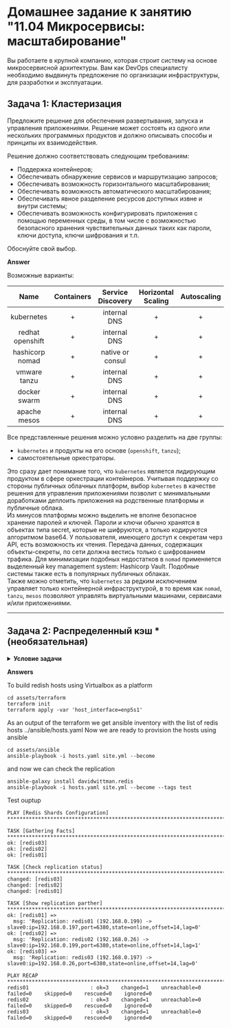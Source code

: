 
# Домашнее задание к занятию "11.04 Микросервисы: масштабирование"

Вы работаете в крупной компанию, которая строит систему на основе микросервисной архитектуры.
Вам как DevOps специалисту необходимо выдвинуть предложение по организации инфраструктуры, для разработки и эксплуатации.

## Задача 1: Кластеризация

Предложите решение для обеспечения развертывания, запуска и управления приложениями.
Решение может состоять из одного или нескольких программных продуктов и должно описывать способы и принципы их взаимодействия.

Решение должно соответствовать следующим требованиям:
- Поддержка контейнеров;
- Обеспечивать обнаружение сервисов и маршрутизацию запросов;
- Обеспечивать возможность горизонтального масштабирования;
- Обеспечивать возможность автоматического масштабирования;
- Обеспечивать явное разделение ресурсов доступных извне и внутри системы;
- Обеспечивать возможность конфигурировать приложения с помощью переменных среды, в том числе с возможностью безопасного хранения чувствительных данных таких как пароли, ключи доступа, ключи шифрования и т.п.

Обоснуйте свой выбор.

**Answer**

Возможные варианты:

| Name      | Containers |   Service Discovery    |  Horizontal Scaling | Autoscaling | Resource separation | Configs |
| :---:     |  :---:  |     :---:        | :---:  |      :---:  | :--: |        :---:  |
| kubernetes | + | internal DNS | + | + | + | secrets |
| redhat openshift | + | internal DNS | + | + | + | secrets |
| hashicorp nomad | + | native or consul | + | + | + | Vault |
| vmware tanzu | + |  internal DNS | + | + | + | secrets |
| docker swarm | + |  internal DNS | + | + | + | secrets |
| apache mesos | + |  internal DNS | + | + | + | secrets |

Все представленные решения можно условно разделить на две группы: 
- `kubernetes` и продукты на его основе (`openshift`, `tanzu`);
- самостоятельные оркестраторы.

Это сразу дает понимание того, что `kubernetes` является лидирующим продуктом в сфере оркестрации контейнеров. Учитывая поддержку со стороны публичных облачных платформ, выбор `kubernetes` в качестве решения для управления приложениями позволит с минимальными доработками деплоить приложения на родственные платформы и публичные облака.  
Из минусов платформы можно выделить не вполне безопасное хранение  паролей и ключей. Пароли и ключи обычно хранятся в объектах типа secret, которые не шифруются, а только кодируются алгоритмом base64. У пользователя, имеющего доступ к секретам черз API, есть возможность их чтения. Передача данных, содержащих объекты-секреты, по сети должна вестись только с шифрованием трафика. 
Для минимизации подобных недостатков в `nomad` применяется выделенный key management system: Hashicorp Vault. Подобные системы также есть в популярных публичных облаках.  
Также можно отметить, что `kubernetes` за редким исключением управляет только контейнерной инфраструктурой, в то время как `nomad`, `tanzu`, `mesos` позволяют управлять виртуальными машинами, сервисами и/или приложениями.

---

## Задача 2: Распределенный кэш * (необязательная)

<details>

__<summary>Условие задачи</summary>__

Разработчикам вашей компании понадобился распределенный кэш для организации хранения временной информации по сессиям пользователей.
Вам необходимо построить Redis Cluster состоящий из трех шард с тремя репликами.

### Схема:

![11-04-01](https://user-images.githubusercontent.com/1122523/114282923-9b16f900-9a4f-11eb-80aa-61ed09725760.png)

</details>

**Answers**

To build redish hosts using Virtualbox as a platform

```shell
cd assets/terraform
terraform init
terraform apply -var 'host_interface=enp5s1'
```

As an output of the terraform we get ansible inventory with the list of redis hosts ../ansible/hosts.yaml
Now we are ready to provision the hosts using ansible

```shell
cd assets/ansible
ansible-playbook -i hosts.yaml site.yml --become
```

and now we can check the replication

```shell
ansible-galaxy install davidwittman.redis
ansible-playbook -i hosts.yaml site.yml --become --tags test
```

Test ouptup

```console
PLAY [Redis Shards Configuration] *****************************************************************************************************

TASK [Gathering Facts] ****************************************************************************************************************
ok: [redis03]
ok: [redis02]
ok: [redis01]

TASK [Check replication status] *******************************************************************************************************
changed: [redis03]
changed: [redis02]
changed: [redis01]

TASK [Show replication parther] *******************************************************************************************************
ok: [redis01] => 
  msg: 'Replication: redis01 (192.168.0.199) -> slave0:ip=192.168.0.197,port=6380,state=online,offset=14,lag=0'
ok: [redis02] => 
  msg: 'Replication: redis02 (192.168.0.26) -> slave0:ip=192.168.0.199,port=6380,state=online,offset=14,lag=1'
ok: [redis03] => 
  msg: 'Replication: redis03 (192.168.0.197) -> slave0:ip=192.168.0.26,port=6380,state=online,offset=14,lag=0'

PLAY RECAP ****************************************************************************************************************************
redis01                    : ok=3    changed=1    unreachable=0    failed=0    skipped=0    rescued=0    ignored=0   
redis02                    : ok=3    changed=1    unreachable=0    failed=0    skipped=0    rescued=0    ignored=0   
redis03                    : ok=3    changed=1    unreachable=0    failed=0    skipped=0    rescued=0    ignored=0   

```